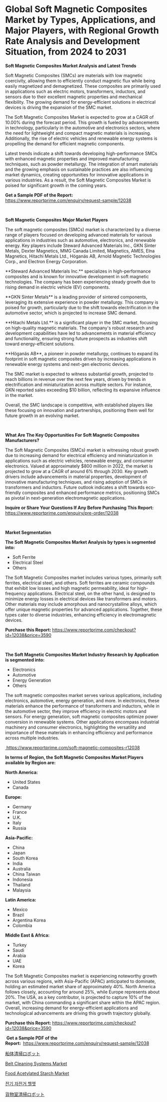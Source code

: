 <p><h1>Global Soft Magnetic Composites Market by Types, Applications, and Major Players, with Regional Growth Rate Analysis and Development Situation, from 2024 to 2031</h1></p><p><strong>Soft Magnetic Composites Market Analysis and Latest Trends</strong></p>
<p><p>Soft Magnetic Composites (SMCs) are materials with low magnetic coercivity, allowing them to efficiently conduct magnetic flux while being easily magnetized and demagnetized. These composites are primarily used in applications such as electric motors, transformers, inductors, and sensors due to their excellent magnetic properties and mechanical flexibility. The growing demand for energy-efficient solutions in electrical devices is driving the expansion of the SMC market.</p><p>The Soft Magnetic Composites Market is expected to grow at a CAGR of 10.00% during the forecast period. This growth is fueled by advancements in technology, particularly in the automotive and electronics sectors, where the need for lightweight and compact magnetic materials is increasing. Additionally, the rise of electric vehicles and renewable energy systems is propelling the demand for efficient magnetic components. </p><p>Latest trends indicate a shift towards developing high-performance SMCs with enhanced magnetic properties and improved manufacturing techniques, such as powder metallurgy. The integration of smart materials and the growing emphasis on sustainable practices are also influencing market dynamics, creating opportunities for innovative applications in various industries. As a result, the Soft Magnetic Composites Market is poised for significant growth in the coming years.</p></p>
<p><strong>Get a Sample PDF of the Report:&nbsp;</strong> <a href="https://www.reportprime.com/enquiry/request-sample/12038">https://www.reportprime.com/enquiry/request-sample/12038</a></p>
<p>&nbsp;</p>
<p><strong>Soft Magnetic Composites Major Market Players</strong></p>
<p><p>The soft magnetic composites (SMCs) market is characterized by a diverse range of players focused on developing advanced materials for various applications in industries such as automotive, electronics, and renewable energy. Key players include Steward Advanced Materials Inc., GKN Sinter Metals, Dexter Magnetics, MMG Canada Limited, Magnetics, AMES, Elna Magnetics, Hitachi Metals Ltd., Höganäs AB, Arnold Magnetic Technologies Corp., and Electron Energy Corporation.</p><p>**Steward Advanced Materials Inc.** specializes in high-performance composites and is known for innovative development in soft magnetic technologies. The company has been experiencing steady growth due to rising demand in electric vehicle (EV) components.</p><p>**GKN Sinter Metals** is a leading provider of sintered components, leveraging its extensive experience in powder metallurgy. This company is poised for growth, particularly due to the shift towards electrification in the automotive sector, which is projected to increase SMC demand.</p><p>**Hitachi Metals Ltd.** is a significant player in the SMC market, focusing on high-quality magnetic materials. The company's robust research and development capabilities have led to advancements in material efficiency and functionality, ensuring strong future prospects as industries shift toward energy-efficient solutions.</p><p>**Höganäs AB**, a pioneer in powder metallurgy, continues to expand its footprint in soft magnetic composites driven by increasing applications in renewable energy systems and next-gen electronic devices.</p><p>The SMC market is expected to witness substantial growth, projected to reach billions in revenue over the next few years, driven by trends in electrification and miniaturization across multiple sectors. For instance, GKN reported sales exceeding $10 billion, reflecting its expansive influence in the market.</p><p>Overall, the SMC landscape is competitive, with established players like these focusing on innovation and partnerships, positioning them well for future growth in an evolving market.</p></p>
<p>&nbsp;</p>
<p><strong>What Are The Key Opportunities For Soft Magnetic Composites Manufacturers?</strong></p>
<p><p>The Soft Magnetic Composites (SMCs) market is witnessing robust growth due to increasing demand for electrical efficiency and miniaturization in applications such as electric vehicles, renewable energy, and consumer electronics. Valued at approximately $800 million in 2022, the market is projected to grow at a CAGR of around 6% through 2030. Key growth drivers include advancements in material properties, development of innovative manufacturing techniques, and rising adoption of SMCs in transformers and inductors. Future outlook indicates a shift towards eco-friendly composites and enhanced performance metrics, positioning SMCs as pivotal in next-generation electromagnetic applications.</p></p>
<p><strong>Inquire or Share Your Questions If Any Before Purchasing This Report:</strong> <a href="https://www.reportprime.com/enquiry/pre-order/12038">https://www.reportprime.com/enquiry/pre-order/12038</a></p>
<p>&nbsp;</p>
<p><strong>Market Segmentation</strong></p>
<p><strong>The Soft Magnetic Composites Market Analysis by types is segmented into:</strong></p>
<p><ul><li>Soft Ferrite</li><li>Electrical Steel</li><li>Others</li></ul></p>
<p><p>The Soft Magnetic Composites market includes various types, primarily soft ferrites, electrical steel, and others. Soft ferrites are ceramic compounds that exhibit low losses and high magnetic permeability, ideal for high-frequency applications. Electrical steel, on the other hand, is designed to minimize energy losses in electrical devices like transformers and motors. Other materials may include amorphous and nanocrystalline alloys, which offer unique magnetic properties for advanced applications. Together, these types cater to diverse industries, enhancing efficiency in electromagnetic devices.</p></p>
<p><strong>Purchase this Report:&nbsp;</strong><a href="https://www.reportprime.com/checkout?id=12038&price=3590">https://www.reportprime.com/checkout?id=12038&price=3590</a></p>
<p>&nbsp;</p>
<p><strong>The Soft Magnetic Composites Market Industry Research by Application is segmented into:</strong></p>
<p><ul><li>Electronics</li><li>Automotive</li><li>Energy Generation</li><li>Others</li></ul></p>
<p><p>The soft magnetic composites market serves various applications, including electronics, automotive, energy generation, and more. In electronics, these materials enhance the performance of transformers and inductors, while in the automotive sector, they improve efficiency in electric motors and sensors. For energy generation, soft magnetic composites optimize power conversion in renewable systems. Other applications encompass industrial machinery and consumer electronics, highlighting the versatility and importance of these materials in enhancing efficiency and performance across multiple industries.</p></p>
<p><a href="https://www.reportprime.com/soft-magnetic-composites-r12038">&nbsp;https://www.reportprime.com/soft-magnetic-composites-r12038</a></p>
<p><strong>In terms of Region, the Soft Magnetic Composites Market Players available by Region are:</strong></p>
<p>
    <p> <strong> North America: </strong>
        <ul>
            <li>United States</li>
            <li>Canada</li>
        </ul>
        </p> 
    <p> <strong> Europe: </strong>
        <ul>
            <li>Germany</li>
            <li>France</li>
            <li>U.K.</li>
            <li>Italy</li>
            <li>Russia</li>
        </ul>
        </p> 
    <p> <strong> Asia-Pacific: </strong>
        <ul>
            <li>China</li>
            <li>Japan</li>
            <li>South Korea</li>
            <li>India</li>
            <li>Australia</li>
            <li>China Taiwan</li>
            <li>Indonesia</li>
            <li>Thailand</li>
            <li>Malaysia</li>
        </ul>
        </p> 
    <p> <strong> Latin America: </strong>
        <ul>
            <li>Mexico</li>
            <li>Brazil</li>
            <li>Argentina Korea</li>
            <li>Colombia</li>
        </ul>
        </p> 
    <p> <strong> Middle East & Africa: </strong>
        <ul>
            <li>Turkey</li>
            <li>Saudi</li>
            <li>Arabia</li>
            <li>UAE</li>
            <li>Korea</li>
        </ul>
    </p>
    </p>
<p><p>The Soft Magnetic Composites market is experiencing noteworthy growth across various regions, with Asia-Pacific (APAC) anticipated to dominate, holding an estimated market share of approximately 40%. North America follows closely, accounting for around 25%, while Europe represents about 20%. The USA, as a key contributor, is projected to capture 10% of the market, with China commanding a significant share within the APAC region. Overall, increasing demand for energy-efficient applications and technological advancements are driving this growth trajectory globally.</p></p>
<p><strong>Purchase this Report: </strong><a href="https://www.reportprime.com/checkout?id=12038&price=3590">https://www.reportprime.com/checkout?id=12038&price=3590</a></p>
<p>&nbsp;<strong>Get a Sample PDF of the Report:&nbsp;&nbsp;</strong><a href="https://www.reportprime.com/enquiry/request-sample/12038">https://www.reportprime.com/enquiry/request-sample/12038</a></p>
<p><strong></strong></p>
<p><p><a href="https://medium.com/@harperhe4e26/%E3%83%8F%E3%83%AB%E3%82%AF%E3%83%AA%E3%83%BC%E3%83%8B%E3%83%B3%E3%82%B0%E3%83%AD%E3%83%9C%E3%83%83%E3%83%88%E5%B8%82%E5%A0%B4%E3%81%AE%E3%83%88%E3%83%AC%E3%83%B3%E3%83%89%E3%81%A8%E6%88%A6%E7%95%A5%E7%9A%84%E5%B8%82%E5%A0%B4%E3%82%A4%E3%83%B3%E3%82%B5%E3%82%A4%E3%83%88-2024%E5%B9%B4-2031%E5%B9%B4-445d70939552">船体清掃ロボット</a></p><p><a href="https://medium.com/@merlrolfson/belt-cleaning-systems-market-size-is-growing-at-cagr-of-8-6-8adb9016d41d">Belt Cleaning Systems Market</a></p><p><a href="https://issuu.com/reportprime-2/docs/food-acetylated-starch-market-size-_ddfab700763139">Food Acetylated Starch Market</a></p><p><a href="https://medium.com/@jordymiller25/%EC%A0%84%EA%B8%B0-%EC%9E%90%EC%A0%84%EA%B1%B0-%ED%97%AC%EB%A9%A7-%EC%8B%9C%EC%9E%A5%EC%97%90-%EB%8C%80%ED%95%9C-%ED%86%B5%EC%B0%B0%EB%A0%A5-%EC%8B%9C%EC%9E%A5-%EC%B0%B8%EC%97%AC%EC%9E%90-%EC%8B%9C%EC%9E%A5-%EA%B7%9C%EB%AA%A8-%EC%A7%80%EC%97%AD-%EB%B0%8F-%EC%98%88%EC%B8%A1-2024-2031-ffa72277db7e">전기 자전거 헬멧</a></p><p><a href="https://medium.com/@harperhe4e26/%E3%82%B0%E3%83%AD%E3%83%BC%E3%83%90%E3%83%AB%E8%B2%A8%E7%89%A9%E8%8D%B7%E7%89%A9%E6%B8%85%E6%8E%83%E3%83%AD%E3%83%9C%E3%83%83%E3%83%88%E5%B8%82%E5%A0%B4-%E5%B8%82%E5%A0%B4%E3%82%B7%E3%82%A7%E3%82%A2-%E5%B8%82%E5%A0%B4%E5%8B%95%E5%90%91-%E3%81%9D%E3%81%97%E3%81%A6%E5%B0%86%E6%9D%A5%E3%81%AE%E6%88%90%E9%95%B7%E3%81%AE%E6%8E%A2%E6%B1%82-923cbb904085">貨物室清掃ロボット</a></p></p>